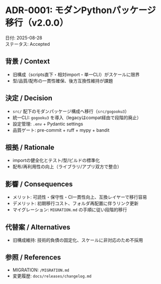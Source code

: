 # ADR-0001: モダンPythonパッケージ移行（v2.0.0）

日付: 2025-08-28  
ステータス: Accepted

## 背景 / Context
- 旧構成（scripts直下・相対import・単一CLI）がスケールに限界
- 型/品質/配布の一貫性確保、後方互換性維持が課題

## 決定 / Decision
- `src/` 配下のモダンパッケージ構成へ移行（`src/gogooku3`）
- 統一CLI: `gogooku3` を導入（legacyはcompat経由で段階的廃止）
- 設定管理: `.env` + Pydantic settings
- 品質ゲート: pre-commit + ruff + mypy + bandit

## 根拠 / Rationale
- importの健全化とテスト/型/ビルドの標準化
- 配布/再利用性の向上（ライブラリ/アプリ双方で整合）

## 影響 / Consequences
- メリット: 可読性・保守性・CI一貫性向上、互換レイヤーで移行容易
- デメリット: 初期移行コスト、フォルダ再配置に伴うリンク更新
- マイグレーション: `MIGRATION.md` の手順に従い段階的移行

## 代替案 / Alternatives
- 旧構成維持: 技術的負債の固定化、スケールに非対応のため不採用

## 参照 / References
- MIGRATION: `/MIGRATION.md`
- 変更履歴: `docs/releases/changelog.md`

